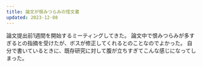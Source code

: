 ```yaml
---
title: 論文が恨みつらみの怪文書
updated: 2023-12-08
---
```


論文提出前1週間を開始するミーティングしてきた。
論文中で恨みつらみが多すぎるとの指摘を受けたが、ボスが修正してくれるとのことなのでよかった。
自分で書いているときに、既存研究に対して腹が立ちすぎてこんな感じになってしまった。
